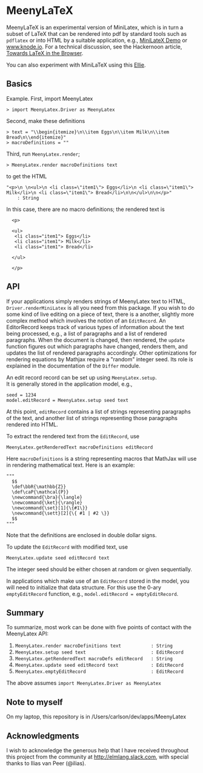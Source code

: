 
MeenyLaTeX
=========

MeenyLaTeX is an experimental version of MiniLatex,
which is in turn a subset of LaTeX that can be rendered
into pdf by standard tools such as `pdflatex` or
into HTML by a suitable application, e.g.,
<a href="https://jxxcarlson.github.io/app/minilatex/src/index.html">MiniLateX Demo</a>
or <a href="http://www.knode.io">www.knode.io</a>.  For a technical discussion,
see the Hackernoon article,
<a href="https://hackernoon.com/towards-latex-in-the-browser-2ff4d94a0c08">Towards LaTeX in the Browser</a>.

You can also experiment with MiniLaTeX using this <a href="https://ellie-app.com/3n2QNQdTMa1/1">Ellie</a>.


Basics
------

Example.  First, import MeenyLatex
```
> import MeenyLatex.Driver as MeenyLatex
```
Second, make these definitions
```
> text = "\\begin{itemize}\n\\item Eggs\n\\item Milk\n\\item Bread\n\\end{itemize}"
> macroDefinitions = ""
```
Third, run `MeenyLatex.render`;
```
> MeenyLatex.render macroDefinitions text
```
to get the HTML
```
"<p>\n \n<ul>\n <li class=\"item1\"> Eggs</li>\n <li class=\"item1\"> Milk</li>\n <li class=\"item1\"> Bread</li>\n\n</ul>\n\n</p>"
    : String
```
In this case, there are no macro definitions; the rendered text is
```
  <p>

  <ul>
   <li class="item1"> Eggs</li>
   <li class="item1"> Milk</li>
   <li class="item1"> Bread</li>

  </ul>

  </p>
```

API
---

If your applications simply renders strings of MeenyLatex
text to HTML, `Driver.renderMiniLatex` is all you
need from this package.  If you wish to do some
kind of live editing on a piece of text, there is a another,
slightly more complex method which involves the notion of
an `EditRecord`. An EditorRecord keeps track of various
types of information about the text being processed, e.g.,
a list of paragraphs and a list of rendered paragraphs.
When the document is changed, then rendered, the `update`
function figures out which paragraphs have changed, renders
them, and updates the list of rendered paragraphs accordingly.
Other optimizations for rendering equations by Mathjax require
a "random" integer seed.  Its role is explained in the documentation
of the `Differ` module.

An edit record record can be set up using `MeenyLatex.setup`.  
It is generally stored in the application model, e.g.,


```
seed = 1234
model.editRecord = MeenyLatex.setup seed text
```

At this point, `editRecord` contains a list of strings
representing paragraphs of the text, and another list of
strings representing those paragraphs rendered into HTML.

To extract the rendered text from the `EditRecord`, use

```
MeenyLatex.getRenderedText macroDefinitions editRecord
```

Here `macroDefinitions` is a string representing
macros that MathJax will use in rendering mathematical text.
Here is an example:
```
"""
  $$
  \def\bbR{\mathbb{Z}}
  \def\caP{\mathcal{P}}
  \newcommand{\bra}{\langle}
  \newcommand{\ket}{\rangle}
  \newcommand{\set}[1]{\{#1\}}
  \newcommand{\sett}[2]{\{ #1 | #2 \}}
  $$
"""
```
Note that the definitions are enclosed in double dollar signs.

To update the `EditRecord` with modified text, use

```
MeenyLatex.update seed editRecord text
```

The integer seed should be either chosen at random or
given sequentially.

In applications which make use of an `EditRecord` stored
in the model, you will need to initialize that data
structure.  For this use the 0-ary `emptyEditRecord` function,
e.g., `model.editRecord = emptyEditRecord`.

Summary
-------

To summarize, most work can be done with five points of contact
with the MeenyLatex API:

1. `MeenyLatex.render macroDefinitions text           : String`
2. `MeenyLatex.setup seed text                        : EditRecord`
3. `MeenyLatex.getRenderedText macroDefs editRecord   : String`
4. `MeenyLatex.update seed editRecord text            : EditRecord`
5. `MeenyLatex.emptyEditRecord                        : EditRecord`

The above assumes `import MeenyLatex.Driver as MeenyLatex`

Note to myself
--------------
On my laptop, this repository is in /Users/carlson/dev/apps/MeenyLatex


Acknowledgments
---------------  

I wish to acknowledge the generous help that I have received throughout this project from the community at http://elmlang.slack.com, with special thanks to Ilias van Peer (@ilias).
